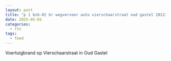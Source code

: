 ```yaml
---
layout: post
title: "p 1 bzb-02 br wegvervoer auto vierschaarstraat oud gastel 201234"
date: 2025-05-01
categories: 
  - rss
tags: 
  - feed
---
```


Voertuigbrand op Vierschaarstraat in Oud Gastel
